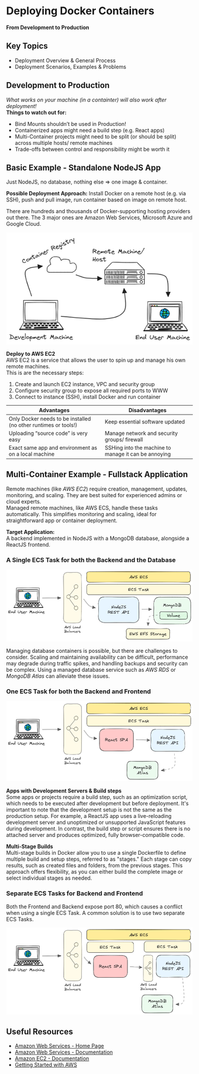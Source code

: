 # Deploying Docker Containers

**From Development to Production**

## Key Topics

- Deployment Overview & General Process
- Deployment Scenarios, Examples & Problems

## Development to Production

_What works on your machine (in a containter) will also work after deployment!_<br />
**Things to watch out for:**

- Bind Mounts shouldn’t be used in Production!
- Containerized apps might need a build step (e.g. React apps)
- Multi-Container projects might need to be split (or should be split) across multiple hosts/ remote machines
- Trade-offs between control and responsibility might be worth it

## Basic Example - Standalone NodeJS App

Just NodeJS, no database, nothing else => one image & container.<br />

**Possible Deployment Approach:** Install Docker on a remote host (e.g. via SSH), push and pull image, run container based on image on remote host.

There are hundreds and thousands of Docker-supporting hosting providers out there. The 3 major ones are Amazon Web Services, Microsoft Azure and Google Cloud.

![basic-example](./docs/basic-example.excalidraw.png)

**Deploy to AWS EC2**<br />
AWS EC2 is a service that allows the user to spin up and manage his own remote machines.<br />
This is are the necessary steps:

1.  Create and launch EC2 instance, VPC and security group
2.  Configure security group to expose all required ports to WWW
3.  Connect to instance (SSH), install Docker and run container

| Advantages                                                      | Disadvantages                                        |
| --------------------------------------------------------------- | ---------------------------------------------------- |
| Only Docker needs to be installed (no other runtimes or tools!) | Keep essential software updated                      |
| Uploading “source code” is very easy                            | Manage network and security groups/ firewall         |
| Exact same app and environment as on a local machine            | SSHing into the machine to manage it can be annoying |

## Multi-Container Example - Fullstack Application

Remote machines (like _AWS EC2_) require creation, management, updates, monitoring, and scaling. They are best suited for experienced admins or cloud experts.<br />Managed remote machines, like AWS ECS, handle these tasks automatically. This simplifies monitoring and scaling, ideal for straightforward app or container deployment.

**Target Application:**<br />
A backend implemented in NodeJS with a MongoDB database, alongside a ReactJS frontend.<br />

### A Single ECS Task for both the Backend and the Database

![ECS with BE and DB](./docs/multi-container-1.excalidraw.png)

Managing database containers is possible, but there are challenges to consider. Scaling and maintaining availability can be difficult, performance may degrade during traffic spikes, and handling backups and security can be complex. Using a managed database service such as _AWS RDS_ or _MongoDB Atlas_ can alleviate these issues.

### One ECS Task for both the Backend and Frontend

![ECS with BE and FE](./docs/multi-container-2.excalidraw.png)

**Apps with Development Servers & Build steps**<br />
Some apps or projects require a build step, such as an optimization script, which needs to be executed after development but before deployment. It's important to note that the development setup is not the same as the production setup. For example, a ReactJS app uses a live-reloading development server and unoptimized or unsupported JavaScript features during development. In contrast, the build step or script ensures there is no attached server and produces optimized, fully browser-compatible code.

**Multi-Stage Builds**<br />
Multi-stage builds in Docker allow you to use a single Dockerfile to define multiple build and setup steps, referred to as "stages." Each stage can copy results, such as created files and folders, from the previous stages. This approach offers flexibility, as you can either build the complete image or select individual stages as needed.

### Separate ECS Tasks for Backend and Frontend

Both the Frontend and Backend expose port 80, which causes a conflict when using a single ECS Task. A common solution is to use two separate ECS Tasks.

![ECS Tasks for BE and FE](./docs/multi-container-3.excalidraw.png)

## Useful Resources

- [Amazon Web Services - Home Page](https://aws.amazon.com/)
- [Amazon Web Services - Documentation](https://docs.aws.amazon.com/)
- [Amazon EC2 - Documentation](https://docs.aws.amazon.com/AWSEC2/latest/UserGuide/concepts.html)
- [Getting Started with AWS](https://academind.com/tutorials/aws-the-basics)
